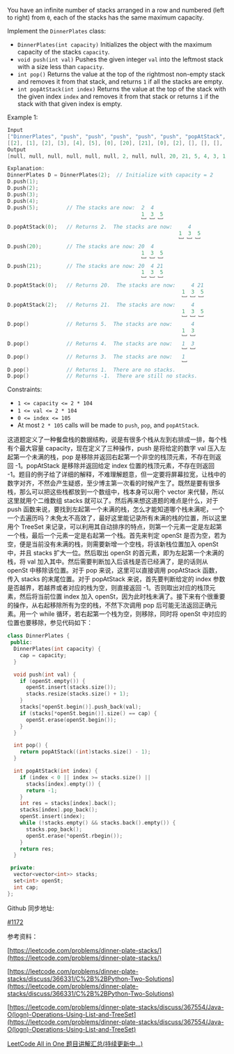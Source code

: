 You have an infinite number of stacks arranged in a row and numbered (left to right) from `0`, each of the stacks has the same maximum capacity.

Implement the `DinnerPlates` class:

- `DinnerPlates(int capacity)` Initializes the object with the maximum capacity of the stacks `capacity`.
- `void push(int val)` Pushes the given integer `val` into the leftmost stack with a size less than `capacity`.
- `int pop()` Returns the value at the top of the rightmost non-empty stack and removes it from that stack, and returns `1` if all the stacks are empty.
- `int popAtStack(int index)` Returns the value at the top of the stack with the given index `index` and removes it from that stack or returns `1` if the stack with that given index is empty.

Example 1:

```cpp
Input
["DinnerPlates", "push", "push", "push", "push", "push", "popAtStack", "push", "push", "popAtStack", "popAtStack", "pop", "pop", "pop", "pop", "pop"]
[[2], [1], [2], [3], [4], [5], [0], [20], [21], [0], [2], [], [], [], [], []]
Output
[null, null, null, null, null, null, 2, null, null, 20, 21, 5, 4, 3, 1, -1]

Explanation:
DinnerPlates D = DinnerPlates(2);  // Initialize with capacity = 2
D.push(1);
D.push(2);
D.push(3);
D.push(4);
D.push(5);         // The stacks are now:  2  4
                                           1  3  5
                                           ﹈ ﹈ ﹈
D.popAtStack(0);   // Returns 2.  The stacks are now:     4
                                                       1  3  5
                                                       ﹈ ﹈ ﹈
D.push(20);        // The stacks are now: 20  4
                                           1  3  5
                                           ﹈ ﹈ ﹈
D.push(21);        // The stacks are now: 20  4 21
                                           1  3  5
                                           ﹈ ﹈ ﹈
D.popAtStack(0);   // Returns 20.  The stacks are now:     4 21
                                                        1  3  5
                                                        ﹈ ﹈ ﹈
D.popAtStack(2);   // Returns 21.  The stacks are now:     4
                                                        1  3  5
                                                        ﹈ ﹈ ﹈
D.pop()            // Returns 5.  The stacks are now:      4
                                                        1  3
                                                        ﹈ ﹈
D.pop()            // Returns 4.  The stacks are now:   1  3
                                                        ﹈ ﹈
D.pop()            // Returns 3.  The stacks are now:   1
                                                        ﹈
D.pop()            // Returns 1.  There are no stacks.
D.pop()            // Returns -1.  There are still no stacks.
```

Constraints:

- `1 <= capacity <= 2 * 104`
- `1 <= val <= 2 * 104`
- `0 <= index <= 105`
- At most `2 * 105` calls will be made to `push`, `pop`, and `popAtStack`.

这道题定义了一种餐盘栈的数据结构，说是有很多个栈从左到右排成一排，每个栈有个最大容量 capacity，现在定义了三种操作，push 是将给定的数字 val 压入左起第一个未满的栈，pop 是移除并返回右起第一个非空的栈顶元素，不存在则返回 -1。popAtStack 是移除并返回给定 index 位置的栈顶元素，不存在则返回 -1。题目的例子给了详细的解释，不难理解题意，但一定要将屏幕拉宽，让栈中的数字对齐，不然会产生疑惑，至少博主第一次看的时候产生了。既然是要有很多栈，那么可以把这些栈都放到一个数组中，栈本身可以用个 vector 来代替，所以这里就用个二维数组 stacks 就可以了。然后再来想这道题的难点是什么，对于 push 函数来说，要找到左起第一个未满的栈，怎么才能知道哪个栈未满呢，一个一个去遍历吗？未免太不高效了，最好这里能记录所有未满的栈的位置，所以这里用个 TreeSet 来记录，可以利用其自动排序的特点，则第一个元素一定是左起第一个栈，最后一个元素一定是右起第一个栈。首先来判定 openSt 是否为空，若为空，便是当前没有未满的栈，则需要新增一个空栈，将该新栈位置加入 openSt 中，并且 stacks 扩大一位。然后取出 openSt 的首元素，即为左起第一个未满的栈，将 val 加入其中。然后需要判断加入后该栈是否已经满了，是的话则从 openSt 中移除该位置。对于 pop 来说，这里可以直接调用 popAtStack 函数，传入 stacks 的末尾位置。对于 popAtStack 来说，首先要判断给定的 index 参数是否越界，若越界或者对应的栈为空，则直接返回 -1。否则取出对应的栈顶元素，然后将当前位置 index 加入 openSt，因为此时栈未满了。接下来有个很重要的操作，从右起移除所有为空的栈，不然下次调用 pop 后可能无法返回正确元素。用一个 while 循环，若右起第一个栈为空，则移除，同时将 openSt 中对应的位置也要移除，参见代码如下：

```cpp
class DinnerPlates {
 public:
  DinnerPlates(int capacity) {
    cap = capacity;
  }

  void push(int val) {
    if (openSt.empty()) {
      openSt.insert(stacks.size());
      stacks.resize(stacks.size() + 1);
    }
    stacks[*openSt.begin()].push_back(val);
    if (stacks[*openSt.begin()].size() == cap) {
      openSt.erase(openSt.begin());
    }
  }

  int pop() {
    return popAtStack((int)stacks.size() - 1);
  }

  int popAtStack(int index) {
    if (index < 0 || index >= stacks.size() ||
      stacks[index].empty()) {
      return -1;
    }
    int res = stacks[index].back();
    stacks[index].pop_back();
    openSt.insert(index);
    while (!stacks.empty() && stacks.back().empty()) {
      stacks.pop_back();
      openSt.erase(*openSt.rbegin());
    }
    return res;
  }

 private:
  vector<vector<int>> stacks;
  set<int> openSt;
  int cap;
};
```

Github 同步地址:

[#1172](https://github.com/grandyang/leetcode/issues/1172)

参考资料：

[https://leetcode.com/problems/dinner-plate-stacks/](https://leetcode.com/problems/dinner-plate-stacks/)

[https://leetcode.com/problems/dinner-plate-stacks/discuss/366331/C%2B%2BPython-Two-Solutions](https://leetcode.com/problems/dinner-plate-stacks/discuss/366331/C%2B%2BPython-Two-Solutions)

[](https://leetcode.com/problems/dinner-plate-stacks/discuss/367554/Java-O(logn)-Operations-Using-List-and-TreeSet)[https://leetcode.com/problems/dinner-plate-stacks/discuss/367554/Java-O(logn)-Operations-Using-List-and-TreeSet](https://leetcode.com/problems/dinner-plate-stacks/discuss/367554/Java-O(logn)-Operations-Using-List-and-TreeSet)

[LeetCode All in One 题目讲解汇总(持续更新中...)](https://www.cnblogs.com/grandyang/p/4606334.html)